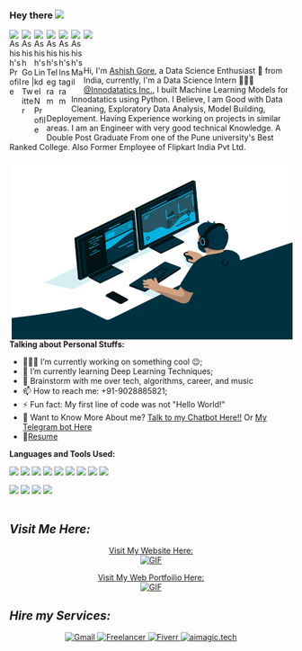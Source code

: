 ### Hey there <img src="https://media.giphy.com/media/hvRJCLFzcasrR4ia7z/giphy.gif" width="25px"><p align="center">
<a href="https://ashishgore.ml/">
  <img align="left" alt="Ashish's Profile" width="22px" src="https://cdn.jsdelivr.net/npm/simple-icons@v3/icons/discord.svg" />
</a>
<a href="https://twitter.com/Ashish17969125">
  <img align="left" alt="Ashish Gore | Twitter" width="22px" src="https://cdn.jsdelivr.net/npm/simple-icons@v3/icons/twitter.svg" />
</a>
<a href="https://www.linkedin.com/in/ashish-gore234/">
  <img align="left" alt="Ashish's LinkdeIN Profile" width="22px" src="https://cdn.jsdelivr.net/npm/simple-icons@v3/icons/linkedin.svg" />
</a>
<a href="https://t.me/ashish_gore234">
  <img align="left" alt="Ashish's Telegram" width="22px" src="https://cdn.jsdelivr.net/npm/simple-icons@v3/icons/telegram.svg" />
</a>
<a href="https://www.instagram.com/ash.gore/">
  <img align="left" alt="Ashish's Instagram" width="22px" src="https://cdn.jsdelivr.net/npm/simple-icons@v3/icons/instagram.svg" />
</a>
<a href="mailto:ashish.gore234@gmail.com">
  <img align="left" alt="Ashish's Mail" width="22px" src="https://cdn.jsdelivr.net/npm/simple-icons@v3/icons/gmail.svg" />
</a>

![](https://visitor-badge.glitch.me/badge?page_id=Ashish-Gore.Ashish-Gore)

<br />

Hi, I'm [Ashish Gore](https://ashishgore.ml/), a Data Science Enthusiast 🚀 from India, currently, I'm a Data Science Intern 🙍🏽‍♂️ [@Innodatatics Inc.](https://innodatatics.com/), I built Machine Learning Models for Innodatatics using Python. I Believe, I am Good with Data Cleaning, Exploratory Data Analysis, Model Building, Deployement. Having Experience working on projects in similar areas. I am an Engineer with very good technical Knowledge. A Double Post Graduate From one of the Pune university's Best Ranked College. Also Former Employee of Flipkart India Pvt Ltd.

  <img align="right" alt="GIF" src="https://github.com/Ashish-Gore/Ashish-Gore/blob/master/code.gif?raw=true" width="500" height="320" />
  
**Talking about Personal Stuffs:**

- 👨🏽‍💻 I’m currently working on something cool :wink:;
- 🌱 I’m currently learning Deep Learning Techniques; 
- 💬 Brainstorm with me over tech, algorithms, career, and music 
- 📫 How to reach me: +91-9028885821;
- ⚡ Fun fact: My first line of code was not "Hello World!"
- 🤖 Want to Know More About me? [Talk to my Chatbot Here!!](https://ashishgore.ml/) Or [My Telegram bot Here](http://t.me/Ashish_chatbot)
- 📝[Resume](https://ashishgore.ml/files/Ashish_cv.pdf)

**Languages and Tools Used:**  

<code><img height="20" src="https://ashishgore.ml/images/skills/R.png"></code>
<code><img height="20" src="https://ashishgore.ml/images/skills/python.png"></code>
<code><img height="20" src="https://ashishgore.ml/images/skills/cloud.png"></code>
<code><img height="20" src="https://ashishgore.ml/images/skills/tableau.png"></code>
<code><img height="20" src="https://ashishgore.ml/images/skills/sql.png"></code>
<code><img height="20" src="https://ashishgore.ml/images/skills/excel.png"></code>
<code><img height="20" src="https://ashishgore.ml/images/skills/html.png"></code>
<code><img height="20" src="https://ashishgore.ml/images/skills/pyspark.png"></code>
<code><img height="20" src="https://ashishgore.ml/images/projects/nlp.png"></code>


<code><img height="20" src="https://img.shields.io/badge/-CSS3-black?logo=css3&style=social"></code>
<code><img height="20" src="https://img.shields.io/badge/-Bootstrap-black?logo=bootstrap&style=social"></code>
<code><img height="20" src="https://img.shields.io/badge/-Git-black?logo=git&style=social"></code>
<code><img height="20" src="https://img.shields.io/badge/-GitHub-black?logo=github&style=social"></code>
<br /><br />

<h2><i>Visit Me Here:</i></h2>
<a href="https://aimagic.tech/">
<p align="center"> Visit My Website Here:
</a>
<br />
<a href="https://aimagic.tech/">
<img align="centre" alt="GIF" src="https://github.com/Ashish-Gore/Ashish-Gore/blob/master/aimagic.tech.gif?raw=true" width="640" height="360" />
</a>
<br />
<a href="https://ashishgore.ml/">
<p align="center"> Visit My Web Portfoilio Here:
</a>
<br />
<a href="https://ashishgore.ml/">
<img align="centre" alt="GIF" src="https://github.com/Ashish-Gore/Ashish-Gore/blob/master/Ashish's%20web%20Portfolio.gif?raw=true" width="640" height="360" />
</a>



<h2><i>Hire my Services:</i></h2>
<div  align="center">

  <a href="mailto:ashish.gore234@gmail.com" mailto="ashish.gore234@gmail.com" target="_blank">
    <img src="https://img.shields.io/badge/Gmail-%231877F2.svg?&style=flat-square&logo=gmail&logoColor=white&color=071A2C" alt="Gmail">
  </a>
  <a href="https://www.freelancer.com/u/ashishgore234" target="_blank">
    <img src="https://img.shields.io/badge/Freelancer-%231877F2.svg?&style=flat-square&logo=freelancer&logoColor=white&color=071A2C" alt="Freelancer">
  </a>
  <a href="https://www.fiverr.com/ashish_gore" target="_blank">
    <img src="https://img.shields.io/badge/Fiverr-%231877F2.svg?&style=flat-square&logo=fiverr&logoColor=white&color=071A2C" alt="Fiverr">
  </a>
  <a href="https://aimagic.tech/" target="_blank">
    <img src="https://img.shields.io/badge/aimagic.tech-%231877F2.svg?&style=flat-square&logo=aimagic.tech&logoColor=white&color=071A2C" alt="aimagic.tech">
  </a>

</div>


